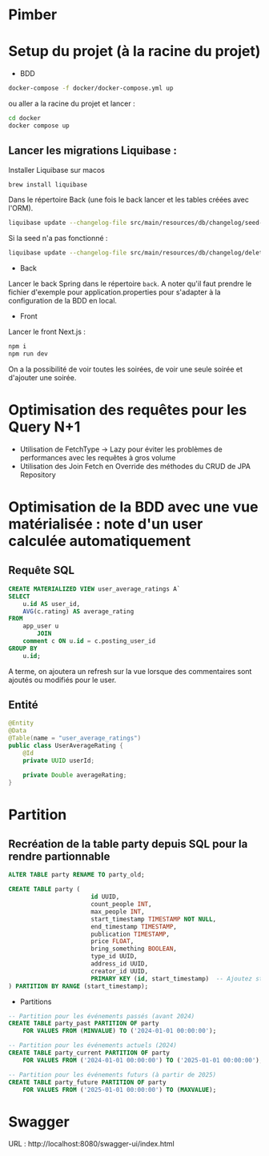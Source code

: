 # Pimber

# Setup du projet (à la racine du projet)

- BDD

```sh
docker-compose -f docker/docker-compose.yml up
```

ou aller a la racine du projet et lancer :

```sh
cd docker
docker compose up
```

## Lancer les migrations Liquibase :

Installer Liquibase sur macos

```sh
brew install liquibase
```

Dans le répertoire Back (une fois le back lancer et les tables créées avec l'ORM).

```sh
liquibase update --changelog-file src/main/resources/db/changelog/seed-data.yml
```

Si la seed n'a pas fonctionné :

```sh
liquibase update --changelog-file src/main/resources/db/changelog/delete-seed.yml
```

- Back

Lancer le back Spring dans le répertoire `back`.
A noter qu'il faut prendre le fichier d'exemple pour application.properties pour s'adapter à la configuration de la BDD en local.

- Front

Lancer le front Next.js :

```sh
npm i
npm run dev
```

On a la possibilité de voir toutes les soirées, de voir une seule soirée et d'ajouter une soirée.

# Optimisation des requêtes pour les Query N+1

- Utilisation de FetchType -> Lazy pour éviter les problèmes de performances avec les requêtes à gros volume
- Utilisation des Join Fetch en Override des méthodes du CRUD de JPA Repository

# Optimisation de la BDD avec une vue matérialisée : note d'un user calculée automatiquement

## Requête SQL

```sql
CREATE MATERIALIZED VIEW user_average_ratings A`
SELECT
    u.id AS user_id,
    AVG(c.rating) AS average_rating
FROM
    app_user u
        JOIN
    comment c ON u.id = c.posting_user_id
GROUP BY
    u.id;
```

A terme, on ajoutera un refresh sur la vue lorsque des commentaires sont ajoutés ou modifiés pour le user.

## Entité

```java
@Entity
@Data
@Table(name = "user_average_ratings")
public class UserAverageRating {
    @Id
    private UUID userId;

    private Double averageRating;
}
```

# Partition

## Recréation de la table party depuis SQL pour la rendre partionnable

```sql
ALTER TABLE party RENAME TO party_old;
```

```sql
CREATE TABLE party (
                       id UUID,
                       count_people INT,
                       max_people INT,
                       start_timestamp TIMESTAMP NOT NULL,
                       end_timestamp TIMESTAMP,
                       publication TIMESTAMP,
                       price FLOAT,
                       bring_something BOOLEAN,
                       type_id UUID,
                       address_id UUID,
                       creator_id UUID,
                       PRIMARY KEY (id, start_timestamp)  -- Ajoutez start_timestamp à la clé primaire
) PARTITION BY RANGE (start_timestamp);
```

- Partitions

```sql
-- Partition pour les événements passés (avant 2024)
CREATE TABLE party_past PARTITION OF party
    FOR VALUES FROM (MINVALUE) TO ('2024-01-01 00:00:00');

-- Partition pour les événements actuels (2024)
CREATE TABLE party_current PARTITION OF party
    FOR VALUES FROM ('2024-01-01 00:00:00') TO ('2025-01-01 00:00:00');

-- Partition pour les événements futurs (à partir de 2025)
CREATE TABLE party_future PARTITION OF party
    FOR VALUES FROM ('2025-01-01 00:00:00') TO (MAXVALUE);
```

# Swagger

URL : http://localhost:8080/swagger-ui/index.html

